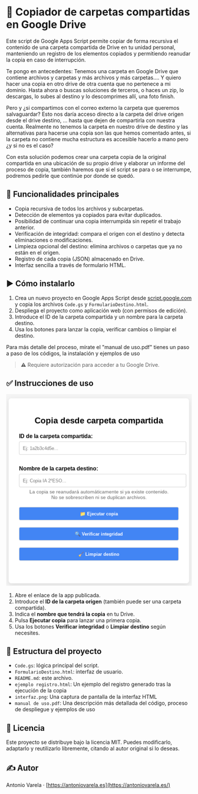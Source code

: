 # 🧭 Copiador de carpetas compartidas en Google Drive

Este script de Google Apps Script permite copiar de forma recursiva el contenido de una carpeta compartida de Drive en tu unidad personal, manteniendo un registro de los elementos copiados y permitiendo reanudar la copia en caso de interrupción.

Te pongo en antecedentes:
Tenemos una carpeta en Google Drive que contiene archivos y carpetas y más archivos y más carpetas…. Y quiero hacer una copia en otro drive de otra cuenta que no pertenece a mi dominio. 
Hasta ahora o buscas soluciones de terceros, o haces un zip, lo descargas, lo subes al destino y lo descomprimes allí, una foto finish.

Pero y ¿si compartimos con el correo externo la carpeta que queremos salvaguardar? Esto nos daría acceso directo a la carpeta del drive origen desde el drive destino, … hasta que dejen de compartirla con nuestra cuenta.
Realmente no tenemos la carpeta en nuestro drive de destino y las alternativas para hacerse una copia son las que hemos comentado antes, si la carpeta no contiene mucha estructura es accesible hacerlo a mano pero ¿y si no es el caso?

Con esta solución podemos crear una carpeta copia de la original compartida en una ubicación de su propio drive y elaborar un informe del proceso de copia, también haremos que si el script se para o se interrumpe, podremos pedirle que continúe por donde se quedó.


## 🔧 Funcionalidades principales

- Copia recursiva de todos los archivos y subcarpetas.
- Detección de elementos ya copiados para evitar duplicados.
- Posibilidad de continuar una copia interrumpida sin repetir el trabajo anterior.
- Verificación de integridad: compara el origen con el destino y detecta eliminaciones o modificaciones.
- Limpieza opcional del destino: elimina archivos o carpetas que ya no están en el origen.
- Registro de cada copia (JSON) almacenado en Drive.
- Interfaz sencilla a través de formulario HTML.

## ▶ Cómo instalarlo

1. Crea un nuevo proyecto en Google Apps Script desde [script.google.com](https://script.google.com/) y copia los archivos `Code.gs` y `FormularioDestino.html`.
2. Despliega el proyecto como aplicación web (con permisos de edición).
3. Introduce el ID de la carpeta compartida y un nombre para la carpeta destino.
4. Usa los botones para lanzar la copia, verificar cambios o limpiar el destino.

Para más detalle del proceso, mírate el "manual de uso.pdf" tienes un paso a paso de los códigos, la instalación y ejemplos de uso

> ⚠️ Requiere autorización para acceder a tu Google Drive.

## ✅ Instrucciones de uso

![alt text](interfaz.png)

1. Abre el enlace de la app publicada.
2. Introduce el **ID de la carpeta origen** (también puede ser una carpeta compartida).
3. Indica el **nombre que tendrá la copia** en tu Drive.
4. Pulsa **Ejecutar copia** para lanzar una primera copia.
5. Usa los botones **Verificar integridad** o **Limpiar destino** según necesites.

## 📂 Estructura del proyecto

- `Code.gs`: lógica principal del script.
- `FormularioDestino.html`: interfaz de usuario.
- `README.md`: este archivo.
- `ejemplo registro.html`: Un ejemplo del registro generado tras la ejecución de la copia
- `interfaz.png`: Una captura de pantalla de la interfaz HTML
- `manual de uso.pdf`: Una descripción más detallada del código, proceso de despliegue y ejemplos de uso

## 📝 Licencia

Este proyecto se distribuye bajo la licencia MIT.
Puedes modificarlo, adaptarlo y reutilizarlo libremente, citando al autor original si lo deseas.

## ✍️ Autor

Antonio Varela · [https://antoniovarela.es](https://antoniovarela.es/)